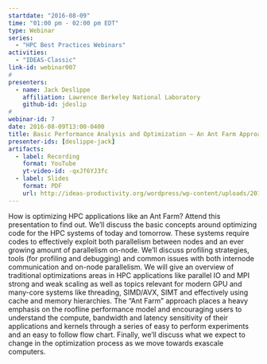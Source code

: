 ```yaml
---
startdate: "2016-08-09"
time: "01:00 pm - 02:00 pm EDT"
type: Webinar
series:
  - "HPC Best Practices Webinars"
activities:
  - "IDEAS-Classic"
link-id: webinar007
#
presenters:
  - name: Jack Deslippe
    affiliation: Lawrence Berkeley National Laboratory
    github-id: jdeslip
#
webinar-id: 7
date: 2016-08-09T13:00-0400
title: Basic Performance Analysis and Optimization – An Ant Farm Approach
presenter-ids: [deslippe-jack]
artifacts:
  - label: Recording
    format: YouTube
    yt-video-id: -qxJf6YJ3fc
  - label: Slides
    format: PDF
    url: http://ideas-productivity.org/wordpress/wp-content/uploads/2018/03/webinar007-160809-deslippe-antfarm.pdf
---
```

How is optimizing HPC applications like an Ant Farm? Attend this
presentation to find out. We’ll discuss the basic concepts around
optimizing code for the HPC systems of today and tomorrow. These
systems require codes to effectively exploit both parallelism between
nodes and an ever growing amount of parallelism on-node. We’ll discuss
profiling strategies, tools (for profiling and debugging) and common
issues with both internode communication and on-node parallelism. We
will give an overview of traditional optimizations areas in HPC
applications like parallel IO and MPI strong and weak scaling as well
as topics relevant for modern GPU and many-core systems like
threading, SIMD/AVX, SIMT and effectively using cache and memory
hierarchies. The “Ant Farm” approach places a heavy emphasis on the
roofline performance model and encouraging users to understand the
compute, bandwidth and latency sensitivity of their applications and
kernels through a series of easy to perform experiments and an easy to
follow flow chart. Finally, we’ll discuss what we expect to change in
the optimization process as we move towards exascale computers.
